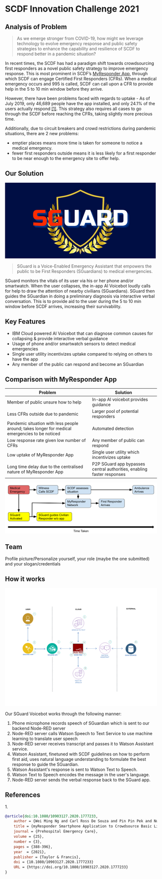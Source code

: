 # SCDF Innovation Challenge 2021

## Analysis of Problem

> As we emerge stronger from COVID-19, how might we leverage technology to evolve emergency response and public safety strategies to enhance the capability and resilience of SCDF to respond better in a pandemic situation?

In recent times, the SCDF has had a paradigm shift towards crowdsourcing first responders as a novel public safety strategy to improve emergency response. This is most prominent in SCDF’s [MyResponder App](https://www.scdf.gov.sg/home/community-volunteers/mobile-applications), through which SCDF can engage Certified First Responders (CFRs). When a medical emergency occurs and 995 is called, SCDF can call upon a CFR to provide help in the 5 to 10 min window before they arrive.

However, there have been problems faced with regards to uptake - As of July 2019, only 46,689 people have the app installed, and only 24.1% of the users actually respond [[1]](#reference-1). This strategy also requires all cases to go through the SCDF before reaching the CFRs, taking slightly more precious time.

Additionally, due to circuit breakers and crowd restrictions during pandemic situations, there are 2 new problems:

- emptier places means more time is taken for someone to notice a medical emergency.
- fewer first responders outside means it is less likely for a first responder to be near enough to the emergency site to offer help.

## Our Solution

<img src="./Readme/SGuard.png"/>

> SGuard is a Voice-Enabled Emergency Assistant that empowers the public to be First Responders (SGuardians) to medical emergencies.

SGuard monitors the vitals of its user via his or her phone and/or smartwatch. When the user collapses, the in-app AI Voicebot loudly calls for help to draw the attention of nearby civilians (SGuardians). SGuard then guides the SGuardian in doing a preliminary diagnosis via interactive verbal conversation. This is to provide aid to the user during the 5 to 10 min window before SCDF arrives, increasing their survivability.

## Key Features

- IBM Cloud powered AI Voicebot that can diagnose common causes for collapsing & provide interactive verbal guidance
- Usage of phone and/or smartwatch sensors to detect medical emergencies
- Single user utility incentivizes uptake compared to relying on others to have the app
- Any member of the public can respond and become an SGuardian

## Comparison with MyResponder App

|Problem|Solution|
|-|-|
|Member of public unsure how to help|In-app AI voicebot provides guidance|
|Less CFRs outside due to pandemic|Larger pool of potential responders|
|Pandemic situation with less people around; takes longer for medical emergencies to be noticed|Automated detection|
|Low response rate given low number of CFRs|Any member of public can respond|
|Low uptake of MyResponder App | Single user utility which incentivizes uptake|
|Long time delay due to the centralised nature of MyResponder App|P2P SGuard app bypasses central authorities, enabling faster responses|

<img src="./Readme/Response Flowchart.svg"/>


## Team

Profile picture/Personalize yourself, your role (maybe the one submitted) and your slogan/credentials

## How it works
<img src="./Readme/Architecture diagram/Architecture design V1.svg"/>

Our SGuard Voicebot works through the following manner:

1. Phone microphone records speech of SGuardian which is sent to our backend Node-RED server
2. Node-RED server calls Watson Speech to Text Service to use machine learning to translate user speech
3. Node-RED server receives transcript and passes it to Watson Assistant service.
4. Watson Assistant, finetuned with SCDF guidelines on how to perform first aid, uses natural language understanding to formulate the best response to guide the SGuardian.
5. Watson Assistant's response is sent to Watson Text to Speech.
6. Watson Text to Speech encodes the message in the user's language.
7. Node-RED server sends the verbal response back to the SGuard app.

## References
<a id="reference-1">1.</a>

```bibtex
@article{doi:10.1080/10903127.2020.1777233,
    author = {Wei Ming Ng and Carl Ross De Souza and Pin Pin Pek and Nur Shahidah and Yih Yng Ng and Shalini Arulanandam and Alexander Elgin White and Benjamin Sieu-Hon Leong and Marcus Eng Hock Ong},
    title = {myResponder Smartphone Application to Crowdsource Basic Life Support for Out-of-Hospital Cardiac Arrest: The Singapore Experience},
    journal = {Prehospital Emergency Care},
    volume = {25},
    number = {3},
    pages = {388-396},
    year  = {2021},
    publisher = {Taylor & Francis},
    doi = {10.1080/10903127.2020.1777233}
    URL = {https://doi.org/10.1080/10903127.2020.1777233}
}
```
